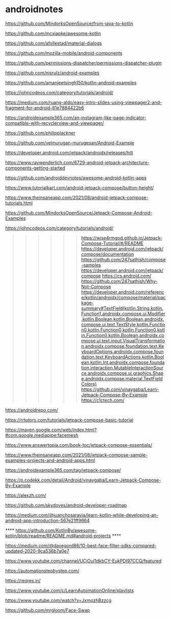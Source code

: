 # androidnotes

https://github.com/MindorksOpenSource/from-java-to-kotlin

https://github.com/mcxiaoke/awesome-kotlin

https://github.com/afollestad/material-dialogs

https://github.com/mozilla-mobile/android-components

https://github.com/permissions-dispatcher/permissions-dispatcher-plugin

https://github.com/nisrulz/android-examples

https://github.com/amanjeetsingh150/kotlin-android-examples

https://johncodeos.com/category/tutorials/android/

https://medium.com/ruang-aldo/easy-intro-slides-using-viewpager2-and-fragment-for-android-81e7884422b6

https://androidexample365.com/an-instagram-like-page-indicator-compatible-with-recyclerview-and-viewpager/

https://github.com/philipplackner

https://github.com/velmurugan-murugesan/Android-Example

https://developer.android.com/jetpack/androidx/releases/hilt

https://www.raywenderlich.com/6729-android-jetpack-architecture-components-getting-started

https://github.com/androiddevnotes/awesome-android-kotlin-apps


https://www.tutorialkart.com/android-jetpack-compose/button-height/

https://www.theinsaneapp.com/2021/08/android-jetpack-compose-tutorials.html

https://github.com/MindorksOpenSource/Jetpack-Compose-Android-Examples

https://johncodeos.com/category/tutorials/android/

>>>>>> https://wise4rmgod.github.io/Jetpack-Compose-Tutorial/#/README
>>>>>> https://developer.android.com/jetpack/compose/documentation
>>>>>> https://github.com/247sathish/compose-samples
>>>>>> https://developer.android.com/jetpack/compose
>>>>>> https://cs.android.com/
>>>>>> https://github.com/247sathish/Why-Not-Compose
>>>>>> https://developer.android.com/reference/kotlin/androidx/compose/material/package-summary#TextField(kotlin.String,kotlin.Function1,androidx.compose.ui.Modifier,kotlin.Boolean,kotlin.Boolean,androidx.compose.ui.text.TextStyle,kotlin.Function0,kotlin.Function0,kotlin.Function0,kotlin.Function0,kotlin.Boolean,androidx.compose.ui.text.input.VisualTransformation,androidx.compose.foundation.text.KeyboardOptions,androidx.compose.foundation.text.KeyboardActions,kotlin.Boolean,kotlin.Int,androidx.compose.foundation.interaction.MutableInteractionSource,androidx.compose.ui.graphics.Shape,androidx.compose.material.TextFieldColors)
>>>>>> https://github.com/vinaygaba/Learn-Jetpack-Compose-By-Example
>>>>>> https://c1ctech.com/

https://androidrepo.com/


https://rrtutors.com/tutorials/jetpack-compose-basic-tutorial

https://maven.google.com/web/index.html?#com.google.mediapipe:facemesh

https://www.answertopia.com/book-toc/jetpack-compose-essentials/


https://www.theinsaneapp.com/2021/08/jetpack-compose-sample-examples-projects-and-android-apps.html

https://androidexample365.com/tag/jetpack-compose/

https://p.codekk.com/detail/Android/vinaygaba/Learn-Jetpack-Compose-By-Example

https://alexzh.com/

https://github.com/skydoves/android-developer-roadmap


https://medium.com/@juanchosaravia/learn-kotlin-while-developing-an-android-app-introduction-567e21ff9664


**** https://github.com/KotlinBy/awesome-kotlin/blob/readme/README.md#android-projects ****


https://medium.com/@davegord86/10-best-face-filter-sdks-compared-updated-2020-9ca536b7a0e7


https://www.youtube.com/channel/UCjOul1dkbCY-EukPDI97CCQ/featured

https://automationstepbystep.com/

https://reqres.in/

https://www.youtube.com/c/LearnAutomationOnline/playlists


https://www.youtube.com/watch?v=JxmozhBzzcg

https://github.com/mrgloom/Face-Swap
